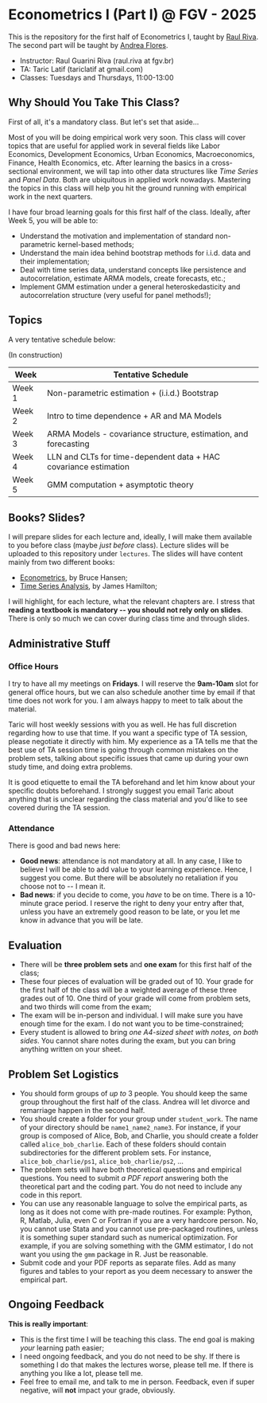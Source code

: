# Econometrics I (Part I) @ FGV - 2025
This is the repository for the first half of Econometrics I, taught by [Raul Riva](https://rgriva.github.io/). The second part will be taught by [Andrea Flores](https://www.afloresm.com/home).

* Instructor: Raul Guarini Riva (raul.riva at fgv.br)
* TA: Taric Latif (tariclatif at gmail.com)
* Classes: Tuesdays and Thursdays, 11:00-13:00

## Why Should You Take This Class?
First of all, it's a mandatory class. But let's set that aside...

Most of you will be doing empirical work very soon. This class will cover topics that are useful for applied work in several fields like Labor Economics, Development Economics, Urban Economics, Macroeconomics, Finance, Health Economics, etc. After learning the basics in a cross-sectional environment, we will tap into other data structures like *Time Series* and *Panel Data*. Both are ubiquitous in applied work nowadays. Mastering the topics in this class will help you hit the ground running with empirical work in the next quarters.

I have four broad learning goals for this first half of the class. Ideally, after Week 5, you will be able to:

- Understand the motivation and implementation of standard non-parametric kernel-based methods;
- Understand the main idea behind bootstrap methods for i.i.d. data and their implementation;
- Deal with time series data, understand concepts like persistence and autocorrelation, estimate ARMA models, create forecasts, etc.;
- Implement GMM estimation under a general heteroskedasticity and autocorrelation structure (very useful for panel methods!);

## Topics
A very tentative schedule below:

(In construction)

| Week | Tentative Schedule                |
|------|--------------------------------------------|
|Week 1    | Non-parametric estimation + (i.i.d.) Bootstrap|
|Week 2    |Intro to time dependence + AR and MA Models|
|Week 3    |ARMA Models - covariance structure, estimation, and forecasting|
|Week 4    |LLN and CLTs for time-dependent data + HAC covariance estimation|
|Week 5    |GMM computation + asymptotic theory|

## Books? Slides?

I will prepare slides for each lecture and, ideally, I will make them available to you before class (maybe _just before_ class). Lecture slides will be uploaded to this repository under ```lectures```. The slides will have content mainly from two different books:

- [Econometrics](https://www.amazon.com/Econometrics-Bruce-Hansen/dp/0691235899), by Bruce Hansen;
- [Time Series Analysis](https://www.amazon.com/Time-Analysis-James-Douglas-Hamilton/dp/0691042896), by James Hamilton;

I will highlight, for each lecture, what the relevant chapters are. I stress that **reading a textbook is mandatory -- you should not rely only on slides**. There is only so much we can cover during class time and through slides.

## Administrative Stuff

### Office Hours

I try to have all my meetings on **Fridays**. I will reserve the **9am-10am** slot for general office hours, but we can also schedule another time by email if that time does not work for you. I am always happy to meet to talk about the material.

Taric will host weekly sessions with you as well. He has full discretion regarding how to use that time. If you want a specific type of TA session, please negotiate it directly with him. My experience as a TA tells me that the best use of TA session time is going through common mistakes on the problem sets, talking about specific issues that came up during your own study time, and doing extra problems.

It is good etiquette to email the TA beforehand and let him know about your specific doubts beforehand. I strongly suggest you email Taric about anything that is unclear regarding the class material and you'd like to see covered during the TA session.

### Attendance

There is good and bad news here:
 - **Good news**: attendance is not mandatory at all. In any case, I like to believe I will be able to add value to your learning experience. Hence, I suggest you come. But there will be absolutely no retaliation if you choose not to -- I mean it.
 - **Bad news**: if you decide to come, you _have_ to be on time. There is a 10-minute grace period. I reserve the right to deny your entry after that, unless you have an extremely good reason to be late, or you let me know in advance that you will be late.

## Evaluation

 - There will be **three problem sets** and **one exam** for this first half of the class;
 - These four pieces of evaluation will be graded out of 10. Your grade for the first half of the class will be a weighted average of these three grades out of 10. One third of your grade will come from problem sets, and two thirds will come from the exam;
 - The exam will be in-person and individual. I will make sure you have enough time for the exam. I do not want you to be time-constrained;
 - Every student is allowed to bring *one A4-sized sheet with notes, on both sides*. You cannot share notes during the exam, but you can bring anything written on your sheet.

## Problem Set Logistics

- You should form groups of _up to_ 3 people. You should keep the same group throughout the first half of the class. Andrea will let divorce and remarriage happen in the second half.
- You should create a folder for your group under ```student_work```. The name of your directory should be ```name1_name2_name3```. For instance, if your group is composed of Alice, Bob, and Charlie, you should create a folder called ```alice_bob_charlie```. Each of these folders should contain subdirectories for the different problem sets. For instance, ```alice_bob_charlie/ps1```, ```alice_bob_charlie/ps2```, ...
- The problem sets will have both theoretical questions and empirical questions. You need to submit _a PDF report_ answering both the theoretical part and the coding part. You do not need to include any code in this report.
- You can use any reasonable language to solve the empirical parts, as long as it does not come with pre-made routines. For example: Python, R, Matlab, Julia, even C or Fortran if you are a very hardcore person. No, you cannot use Stata and you cannot use pre-packaged routines, unless it is something super standard such as numerical optimization. For example, if you are solving something with the GMM estimator, I do not want you using the ```gmm``` package in R. Just be reasonable.
- Submit code and your PDF reports as separate files. Add as many figures and tables to your report as you deem necessary to answer the empirical part.

## Ongoing Feedback

**This is really important**:

- This is the first time I will be teaching this class. The end goal is making _your_ learning path easier;
- I need ongoing feedback, and you do not need to be shy. If there is something I do that makes the lectures worse, please tell me. If there is anything you like a lot, please tell me.
- Feel free to email me, and talk to me in person. Feedback, even if super negative, will **not** impact your grade, obviously.
